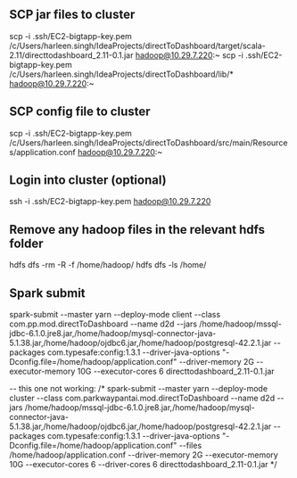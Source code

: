 
## SCP jar files to cluster
scp -i .ssh/EC2-bigtapp-key.pem /c/Users/harleen.singh/IdeaProjects/directToDashboard/target/scala-2.11/directtodashboard_2.11-0.1.jar hadoop@10.29.7.220:~
scp -i .ssh/EC2-bigtapp-key.pem /c/Users/harleen.singh/IdeaProjects/directToDashboard/lib/* hadoop@10.29.7.220:~
## SCP config file to cluster
scp -i .ssh/EC2-bigtapp-key.pem /c/Users/harleen.singh/IdeaProjects/directToDashboard/src/main/Resources/application.conf hadoop@10.29.7.220:~

## Login into cluster (optional)
ssh -i .ssh/EC2-bigtapp-key.pem hadoop@10.29.7.220

## Remove any hadoop files in the relevant hdfs folder
hdfs dfs -rm -R -f /home/hadoop/
hdfs dfs -ls /home/

## Spark submit 
spark-submit --master yarn --deploy-mode client --class com.pp.mod.directToDashboard --name d2d --jars /home/hadoop/mssql-jdbc-6.1.0.jre8.jar,/home/hadoop/mysql-connector-java-5.1.38.jar,/home/hadoop/ojdbc6.jar,/home/hadoop/postgresql-42.2.1.jar --packages com.typesafe:config:1.3.1 --driver-java-options "-Dconfig.file=\/home\/hadoop\/application.conf" --driver-memory 2G --executor-memory 10G --executor-cores 6 directtodashboard_2.11-0.1.jar


-- this one not working: 
/*
spark-submit --master yarn --deploy-mode cluster --class com.parkwaypantai.mod.directToDashboard --name d2d --jars /home/hadoop/mssql-jdbc-6.1.0.jre8.jar,/home/hadoop/mysql-connector-java-5.1.38.jar,/home/hadoop/ojdbc6.jar,/home/hadoop/postgresql-42.2.1.jar --packages com.typesafe:config:1.3.1 --driver-java-options "-Dconfig.file=\/home\/hadoop\/application.conf" --files /home/hadoop/application.conf --driver-memory 2G --executor-memory 10G --executor-cores 6 --driver-cores 6 directtodashboard_2.11-0.1.jar
*/